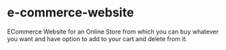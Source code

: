 # e-commerce-website
ECommerce Website for an Online Store from which you can buy whatever you want and have option to add to your cart and delete from it.
